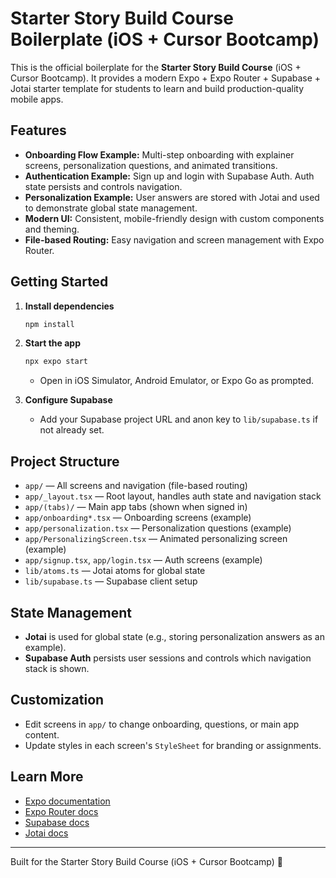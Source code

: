 # Starter Story Build Course Boilerplate (iOS + Cursor Bootcamp)

This is the official boilerplate for the **Starter Story Build Course** (iOS + Cursor Bootcamp). It provides a modern Expo + Expo Router + Supabase + Jotai starter template for students to learn and build production-quality mobile apps.

## Features

- **Onboarding Flow Example:** Multi-step onboarding with explainer screens, personalization questions, and animated transitions.
- **Authentication Example:** Sign up and login with Supabase Auth. Auth state persists and controls navigation.
- **Personalization Example:** User answers are stored with Jotai and used to demonstrate global state management.
- **Modern UI:** Consistent, mobile-friendly design with custom components and theming.
- **File-based Routing:** Easy navigation and screen management with Expo Router.

## Getting Started

1. **Install dependencies**
   ```bash
   npm install
   ```

2. **Start the app**
   ```bash
   npx expo start
   ```
   - Open in iOS Simulator, Android Emulator, or Expo Go as prompted.

3. **Configure Supabase**
   - Add your Supabase project URL and anon key to `lib/supabase.ts` if not already set.

## Project Structure

- `app/` — All screens and navigation (file-based routing)
- `app/_layout.tsx` — Root layout, handles auth state and navigation stack
- `app/(tabs)/` — Main app tabs (shown when signed in)
- `app/onboarding*.tsx` — Onboarding screens (example)
- `app/personalization.tsx` — Personalization questions (example)
- `app/PersonalizingScreen.tsx` — Animated personalizing screen (example)
- `app/signup.tsx`, `app/login.tsx` — Auth screens (example)
- `lib/atoms.ts` — Jotai atoms for global state
- `lib/supabase.ts` — Supabase client setup

## State Management
- **Jotai** is used for global state (e.g., storing personalization answers as an example).
- **Supabase Auth** persists user sessions and controls which navigation stack is shown.

## Customization
- Edit screens in `app/` to change onboarding, questions, or main app content.
- Update styles in each screen's `StyleSheet` for branding or assignments.

## Learn More
- [Expo documentation](https://docs.expo.dev/)
- [Expo Router docs](https://expo.github.io/router/docs/)
- [Supabase docs](https://supabase.com/docs)
- [Jotai docs](https://jotai.org/docs)

---

Built for the Starter Story Build Course (iOS + Cursor Bootcamp) 🚀
